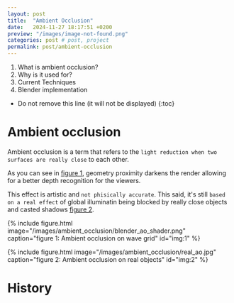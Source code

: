 ```yaml
---
layout: post
title:  "Ambient Occlusion"
date:   2024-11-27 18:17:51 +0200
preview: "/images/image-not-found.png"
categories: post # post, project
permalink: post/ambient-occlusion
---
```


1. What is ambient occlusion?
2. Why is it used for?
3. Current Techniques
4. Blender implementation
<!-- end-abstract -->


<!-- index -->
* Do not remove this line (it will not be displayed)
{:toc}


# Ambient occlusion
<!-- small introduction -->
Ambient occlusion is a term that refers to the ``light reduction when two surfaces are really close`` to each other.

As you can see in [figure 1](#img:1), geometry proximity darkens the render allowing for a better depth recognition for the viewers. 

This effect is artistic and ``not phisically accurate``. This said, it's still ``based on a real effect`` of global illuminatin being blocked by really close objects and casted shadows  [figure 2](#img:2).

{% include figure.html image="/images/ambient_occlusion/blender_ao_shader.png" 
    caption="figure 1: Ambient occlusion on wave grid" 
    id="img:1"
%}

{% include figure.html image="/images/ambient_occlusion/real_ao.jpg" 
    caption="figure 2: Ambient occlusion on real objects" 
    id="img:2"
%}


# History
<!-- On which documents was first treated this concept -->
